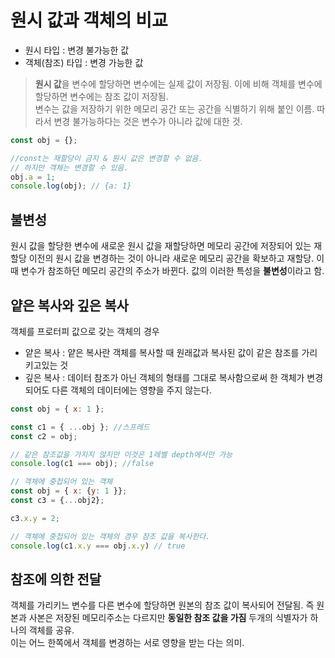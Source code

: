 # 원시 값과 객체의 비교

- 원시 타입 : 변경 불가능한 값
- 객체(참조) 타입 : 변경 가능한 값

> **원시 값**을 변수에 할당하면 변수에는 실제 값이 저장됨. 이에 비해 객체를 변수에 할당하면 변수에는 참조 값이 저장됨. <br>
  변수는 값을 저장하기 위한 메모리 공간 또는 공간을 식별하기 위해 붙인 이름. 따라서 변경 불가능하다는 것은 변수가 아니라 값에 대한 것. <br>
  
```js
const obj = {};

//const는 재할당이 금지 & 원시 값은 변경할 수 없음.
// 하지만 객체는 변경할 수 있음.
obj.a = 1;
console.log(obj); // {a: 1}
```

## 불변성
원시 값을 할당한 변수에 새로운 원시 값을 재할당하면 메모리 공간에 저장되어 있는 재할당 이전의 원시 값을 변경하는 것이 아니라 새로운 메모리 공간을 확보하고 재할당. 이때 변수가 참조하던 메모리 공간의 주소가 바뀐다.
값의 이러한 특성을 **불변성**이라고 함.

## 얕은 복사와 깊은 복사
객체를 프로터피 값으로 갖는 객체의 경우
- 얕은 복사 : 얕은 복사란 객체를 복사할 때 원래값과 복사된 값이 같은 참조를 가리키고있는 것 
- 깊은 복사 : 데이터 참조가 아닌 객체의 형태를 그대로 복사함으로써 한 객체가 변경되어도 다른 객체의 데이터에는 영향을 주지 않는다.

```js
const obj = { x: 1 };

const c1 = { ...obj }; //스프레드
const c2 = obj;

// 같은 참조값을 가지지 않지만 이것은 1레벨 depth에서만 가능 
console.log(c1 === obj); //false

// 객체에 중첩되어 있는 객체
const obj = { x: {y: 1 }};
const c3 = {...obj2};

c3.x.y = 2;

// 객체에 중첩되어 있는 객체의 경우 참조 값을 복사한다.
console.log(c1.x.y === obj.x.y) // true
```

## 참조에 의한 전달
객체를 가리키느 변수를 다른 변수에 할당하면 원본의 참조 값이 복사되어 전달됨. 즉 원본과 사본은 저장된 메모리주소는 다르지만 **동일한 참조 값을 가짐** 두개의 식별자가 하나의 객체를 공유. <br>
이는 어느 한쪽에서 객체를 변경하는 서로 영향을 받는 다는 의미.

